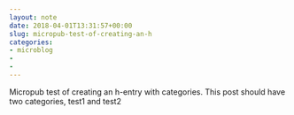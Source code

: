 ```yaml
---
layout: note
date: 2018-04-01T13:31:57+00:00
slug: micropub-test-of-creating-an-h
categories:
- microblog
- 
- 
---
```

Micropub test of creating an h-entry with categories. This post should have two categories, test1 and test2


